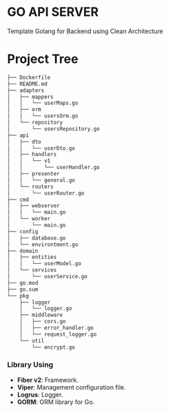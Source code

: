 # GO API SERVER
Template Golang for Backend using Clean Architecture

# Project Tree
```bash
├── Dockerfile
├── README.md
├── adapters
│   ├── mappers
│   │   └── userMaps.go
│   ├── orm
│   │   └── usersOrm.go
│   └── repository
│       └── usersRepository.go
├── api
│   ├── dto
│   │   └── userDto.go
│   ├── handlers
│   │   └── v1
│   │       └── userHandler.go
│   ├── presenter
│   │   └── general.go
│   └── routers
│       └── userRouter.go
├── cmd
│   ├── webserver
│   │   └── main.go
│   └── worker
│       └── main.go
├── config
│   ├── database.go
│   └── environtment.go
├── domain
│   ├── entities
│   │   └── userModel.go
│   └── services
│       └── userService.go
├── go.mod
├── go.sum
└── pkg
    ├── logger
    │   └── logger.go
    ├── middleware
    │   ├── cors.go
    │   ├── error_handler.go
    │   └── request_logger.go
    └── util
        └── encrypt.go

```

### Library Using
- **Fiber v2**: Framework.
- **Viper**: Management configuration file.
- **Logrus**: Logger.
- **GORM**: ORM library for Go.
